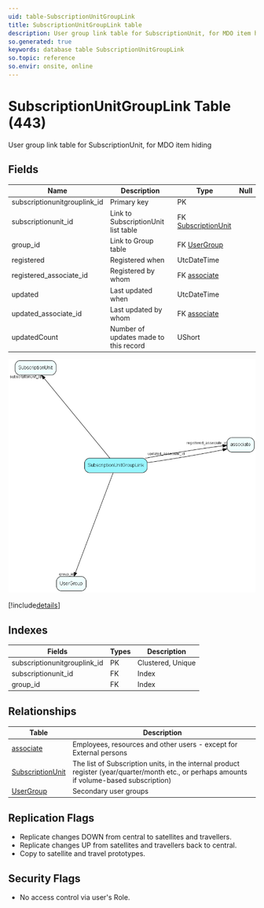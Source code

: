 ```yaml
---
uid: table-SubscriptionUnitGroupLink
title: SubscriptionUnitGroupLink table
description: User group link table for SubscriptionUnit, for MDO item hiding
so.generated: true
keywords: database table SubscriptionUnitGroupLink
so.topic: reference
so.envir: onsite, online
---
```


# SubscriptionUnitGroupLink Table (443)

User group link table for SubscriptionUnit, for MDO item hiding

## Fields

| Name | Description | Type | Null |
|------|-------------|------|:----:|
|subscriptionunitgrouplink\_id|Primary key|PK| |
|subscriptionunit\_id|Link to SubscriptionUnit list table|FK [SubscriptionUnit](subscriptionunit.md)| |
|group\_id|Link to Group table|FK [UserGroup](usergroup.md)| |
|registered|Registered when|UtcDateTime| |
|registered\_associate\_id|Registered by whom|FK [associate](associate.md)| |
|updated|Last updated when|UtcDateTime| |
|updated\_associate\_id|Last updated by whom|FK [associate](associate.md)| |
|updatedCount|Number of updates made to this record|UShort| |


![SubscriptionUnitGroupLink table relationship diagram](./media/SubscriptionUnitGroupLink.png)

[!include[details](./includes/subscriptionunitgrouplink.md)]

## Indexes

| Fields | Types | Description |
|--------|-------|-------------|
|subscriptionunitgrouplink\_id |PK |Clustered, Unique |
|subscriptionunit\_id |FK |Index |
|group\_id |FK |Index |

## Relationships

| Table|  Description |
|------|-------------|
|[associate](associate.md)  |Employees, resources and other users - except for External persons |
|[SubscriptionUnit](subscriptionunit.md)  |The list of Subscription units, in the internal product register (year/quarter/month etc., or perhaps amounts if volume-based subscription) |
|[UserGroup](usergroup.md)  |Secondary user groups |


## Replication Flags

* Replicate changes DOWN from central to satellites and travellers.
* Replicate changes UP from satellites and travellers back to central.
* Copy to satellite and travel prototypes.

## Security Flags

* No access control via user's Role.

